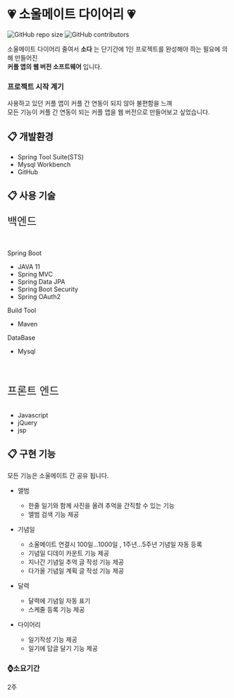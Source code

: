 # 💗 소울메이트 다이어리 💗
![GitHub repo size](https://img.shields.io/github/repo-size/tmdghks2515/SoulmateDiary)
![GitHub contributors](https://img.shields.io/github/contributors/tmdghks2515/SoulmateDiary)
  
소울메이트 다이어리 줄여서  __소다__ 는 단기간에 1인 프로젝트를 완성해야 하는 필요에 의해 만들어진  
__커플 앱의 웹 버전 소프트웨어__  입니다.  

### 프로젝트 시작 계기
사용하고 있던 커플 앱이 커플 간 연동이 되지 않아 불편함을 느껴  
모든 기능이 커플 간 연동이 되는 커플 앱을 웹 버전으로 만들어보고 싶었습니다.

## 📋 개발환경
* Spring Tool Suite(STS)
* Mysql Workbench
* GitHub

## 📋 사용 기술  
<font size="5">백엔드</font>  
<br><br>

Spring Boot
  
* JAVA 11
* Spring MVC
* Spring Data JPA
* Spring Boot Security
* Spring OAuth2

Build Tool
* Maven

DataBase
* Mysql
<br>
<br>

<font size="5">프론트 엔드</font>  
<br>

* Javascript
* jQuery
* jsp  

## 📋 구현 기능  
모든 기능은 소울메이트 간 공유 됩니다.

-	앨범  
	- 한줄 일기와 함께 사진을 올려 추억을 간직할 수 있는 기능  
	- 앨범 검색 기능  제공  
	
- 기념일  
	- 소울메이트 연결시 100일...1000일 , 1주년...5주년 기념일 자동 등록  
	- 기념일 디데이 카운트 기능 제공  
	- 지나간 기념일 추억 글 작성 기능 제공  
	- 다가올 기념일 계획 글 작성 기능 제공  

- 달력  
	- 달력에 기념일 자동 표기  
	- 스케줄 등록 기능 제공  

- 다이어리  
	- 일기작성 기능 제공  
	- 일기에 답글 달기 기능 제공  

### ⌚소요기간
2주
